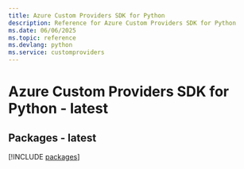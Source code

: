 ```yaml
---
title: Azure Custom Providers SDK for Python
description: Reference for Azure Custom Providers SDK for Python
ms.date: 06/06/2025
ms.topic: reference
ms.devlang: python
ms.service: customproviders
---
```

# Azure Custom Providers SDK for Python - latest
## Packages - latest
[!INCLUDE [packages](custom-providers-index.md)]